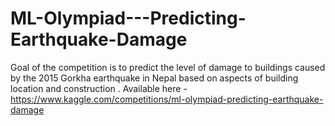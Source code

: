 # ML-Olympiad---Predicting-Earthquake-Damage
Goal of the competition is to predict the level of damage to buildings caused by the 2015 Gorkha earthquake in Nepal based on aspects of building location and construction .
Available here - https://www.kaggle.com/competitions/ml-olympiad-predicting-earthquake-damage
